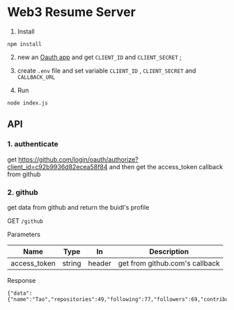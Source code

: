 # Web3 Resume Server

1. Install
```
npm install
```

2. new an [Oauth app](https://github.com/settings/applications/new) and get `CLIENT_ID` and `CLIENT_SECRET` ;

3. create `.env` file and set variable `CLIENT_ID` , `CLIENT_SECRET` and `CALLBACK_URL`

4. Run
```
node index.js
```

## API

### 1. authenticate
get https://github.com/login/oauth/authorize?client_id=c92b9936d82ecea58f84 and then get the access_token
 callback from github 

### 2. github
get data from github and return the buidl's profile

GET `/github`

Parameters

| Name | Type | In  | Description |
| ---- | ---- | --- | ----------- |
| access_token |  string    |  header   |    get from github.com's callback         |

Response
```
{"data":{"name":"Tao","repositories":49,"following":77,"followers":69,"contributions":214,"score":409}}
```


